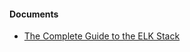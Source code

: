 
<h4> Documents </h4>
<ul>
<li> <a href="https://logz.io/learn/complete-guide-elk-stack/"> The Complete Guide to the ELK Stack </a> </li>

</ul>

